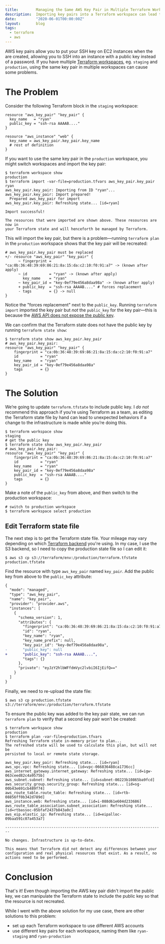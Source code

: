 ```yaml
---
title:        Managing the Same AWS Key Pair in Multiple Terraform Workspaces
description:  Importing key pairs into a Terraform workspace can lead to some unexpected results. This post outlines the problem and provides a solution by manipulating the Terraform state.
date:         "2020-06-01T00:00:00Z"
layout:       blog
tags:
  - terraform
  - aws
---
```

AWS key pairs allow you to put your SSH key on EC2 instances when the are created, allowing you to SSH into an instance with a public key instead of a password. If you have multiple [Terraform workspaces](https://www.terraform.io/docs/state/workspaces.html), eg. `staging` and `production`, using the same key pair in multiple workspaces can cause some problems.

# The Problem
Consider the following Terraform block in the `staging` workspace:
```hcl
resource "aws_key_pair" "key_pair" {
  key_name   = "ryan"
  public_key = "ssh-rsa AAAAB...."
}

resource "aws_instance" "web" {
  key_name = aws_key_pair.key_pair.key_name
  # rest of definition
}
```

If you want to use the same key pair in the `production` workspace, you might switch workspaces and import the key pair:
```shell-session
$ terraform workspace show
production
$ terraform import -var-file=production.tfvars aws_key_pair.key_pair ryan
aws_key_pair.key_pair: Importing from ID "ryan"...
aws_key_pair.key_pair: Import prepared!
  Prepared aws_key_pair for import
aws_key_pair.key_pair: Refreshing state... [id=ryan]

Import successful!

The resources that were imported are shown above. These resources are now in
your Terraform state and will henceforth be managed by Terraform.
```

This will import the key pair, but there is a problem&mdash;running `terraform plan` in the `production` workspace shows that the key pair will be recreated:
```hcl
# aws_key_pair.key_pair must be replaced
+/- resource "aws_key_pair" "key_pair" {
      ~ fingerprint = "ca:0b:36:48:39:69:86:21:8a:15:da:c2:10:f0:91:a7" -> (known after apply)
      ~ id          = "ryan" -> (known after apply)
        key_name    = "ryan"
      ~ key_pair_id = "key-0ef79e456a8daa98a" -> (known after apply)
      + public_key  = "ssh-rsa AAAAB...." # forces replacement
      - tags        = {} -> null
}
```

Notice the "forces replacement" next to the `public_key`. Running `terraform import` imported the key pair but _not_ the `public_key` for the key pair&mdash;this is because the [AWS API does not expose the public key](https://github.com/terraform-providers/terraform-provider-aws/issues/1092).

We can confirm that the Terraform state does not have the public key by running `terraform state show`:
```hcl
$ terraform state show aws_key_pair.key_pair
# aws_key_pair.key_pair:
resource "aws_key_pair" "key_pair" {
    fingerprint = "ca:0b:36:48:39:69:86:21:8a:15:da:c2:10:f0:91:a7"
    id          = "ryan"
    key_name    = "ryan"
    key_pair_id = "key-0ef79e456a8daa98a"
    tags        = {}
}
```

# The Solution
We’re going to update `terraform.tfstate` to include public key. I *do not* recommend this approach if you’re using Terraform as a team, as editing the Terraform state file by hand can lead to unexpected behaviors if a change to the infrastructure is made while you’re doing this.

```hcl
$ terraform workspace show
staging
# get the public key
$ terraform state show aws_key_pair.key_pair
# aws_key_pair.key_pair:
resource "aws_key_pair" "key_pair" {
    fingerprint = "ca:0b:36:48:39:69:86:21:8a:15:da:c2:10:f0:91:a7"
    id          = "ryan"
    key_name    = "ryan"
    key_pair_id = "key-0ef79e456a8daa98a"
    public_key  = "ssh-rsa AAAAB...."
    tags        = {}
}
```

Make a note of the `public_key` from above, and then switch to the production workspace:
```shell-session
# switch to production workspace
$ terraform workspace select production
```

## Edit Terraform state file
The next step is to get the Terraform state file. Your mileage may vary depending on which [Terraform backend](https://www.terraform.io/docs/backends/index.html) you're using. In my case, I use the S3 backend, so I need to copy the production state file so I can edit it:
```shell-session
$ aws s3 cp s3://terraform/env:/production/terraform.tfstate production.tfstate
```

Find the resource with type `aws_key_pair` named `key_pair`. Add the public key from above to the `public_key` attribute:
```diff
{
  "mode": "managed",
  "type": "aws_key_pair",
  "name": "key_pair",
  "provider": "provider.aws",
  "instances": [
    {
      "schema_version": 1,
      "attributes": {
        "fingerprint": "ca:0b:36:48:39:69:86:21:8a:15:da:c2:10:f0:91:a7",
        "id": "ryan",
        "key_name": "ryan",
        "key_name_prefix": null,
        "key_pair_id": "key-0ef79e456a8daa98a",
-       "public_key": null
+       "public_key": "ssh-rsa AAAAB....",
        "tags": {}
      },
      "private": "eyJzY2hlbWFfdmVyc2lvbiI6IjEifQ=="
    }
  ]
}
```

Finally, we need to re-upload the state file:
```shell-session
$ aws s3 cp production.tfstate s3://terraform/env:/production/terraform.tfstate
```

To ensure the public key was added to the key pair state, we can run `terraform plan` to verify that a second key pair won’t be created:
```shell-session
$ terraform workspace show
production
$ terraform plan -var-file=production.tfvars
Refreshing Terraform state in-memory prior to plan...
The refreshed state will be used to calculate this plan, but will not be
persisted to local or remote state storage.

aws_key_pair.key_pair: Refreshing state... [id=ryan]
aws_vpc.vpc: Refreshing state... [id=vpc-066836488ca1736cc]
aws_internet_gateway.internet_gateway: Refreshing state... [id=igw-063ceed82c4a9575b]
aws_subnet.subnet: Refreshing state... [id=subnet-00223b10865ba9fcd]
aws_security_group.security_group: Refreshing state... [id=sg-00b43e691cb489f74]
aws_route_table.route_table: Refreshing state... [id=rtb-08856ff0b342d789d]
aws_instance.web: Refreshing state... [id=i-088d61e604d233686]
aws_route_table_association.subnet_association: Refreshing state... [id=rtbassoc-05bfaf2437b843a0c]
aws_eip.elastic_ip: Refreshing state... [id=eipalloc-09baa591c07a453a7]

------------------------------------------------------------------------

No changes. Infrastructure is up-to-date.

This means that Terraform did not detect any differences between your
configuration and real physical resources that exist. As a result, no
actions need to be performed.
```

# Conclusion
That's it! Even though importing the AWS key pair didn't import the public key, we can manipulate the Terraform state to include the public key so that the resource is not recreated.

While I went with the above solution for my use case, there are other solutions to this problem:
- set up each Terraform workspace to use different AWS accounts
- use different key pairs for each workspace, naming them like `ryan-staging` and `ryan-production`
